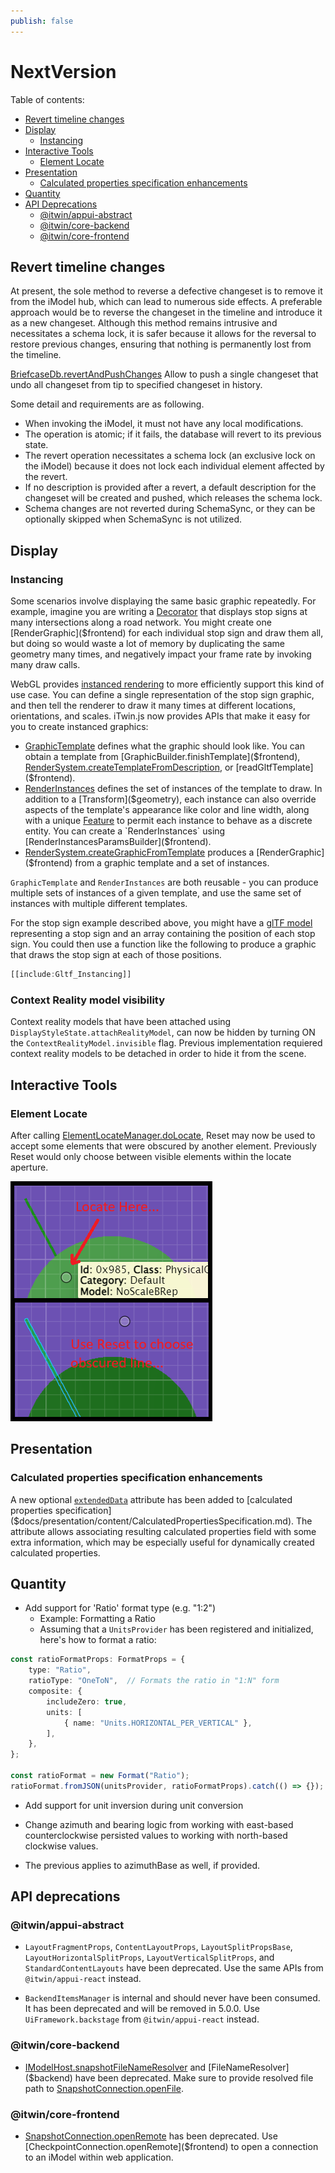 ```yaml
---
publish: false
---
```

# NextVersion

Table of contents:

- [Revert timeline changes](#revert-timeline-changes)
- [Display](#display)
  - [Instancing](#instancing)
- [Interactive Tools](#interactive-tools)
  - [Element Locate](#element-locate)
- [Presentation](#presentation)
  - [Calculated properties specification enhancements](#calculated-properties-specification-enhancements)
- [Quantity](#quantity)
- [API Deprecations](#api-deprecations)
  - [@itwin/appui-abstract](#itwinappui-abstract)
  - [@itwin/core-backend](#itwincore-frontend)
  - [@itwin/core-frontend](#itwincore-frontend)

## Revert timeline changes

At present, the sole method to reverse a defective changeset is to remove it from the iModel hub, which can lead to numerous side effects. A preferable approach would be to reverse the changeset in the timeline and introduce it as a new changeset. Although this method remains intrusive and necessitates a schema lock, it is safer because it allows for the reversal to restore previous changes, ensuring that nothing is permanently lost from the timeline.

[BriefcaseDb.revertAndPushChanges]($backend) Allow to push a single changeset that undo all changeset from tip to specified changeset in history.

Some detail and requirements are as following.

- When invoking the iModel, it must not have any local modifications.
- The operation is atomic; if it fails, the database will revert to its previous state.
- The revert operation necessitates a schema lock (an exclusive lock on the iModel) because it does not lock each individual element affected by the revert.
- If no description is provided after a revert, a default description for the changeset will be created and pushed, which releases the schema lock.
- Schema changes are not reverted during SchemaSync, or they can be optionally skipped when SchemaSync is not utilized.

## Display

### Instancing

Some scenarios involve displaying the same basic graphic repeatedly. For example, imagine you are writing a [Decorator]($frontend) that displays stop signs at many intersections along a road network. You might create one [RenderGraphic]($frontend) for each individual stop sign and draw them all, but doing so would waste a lot of memory by duplicating the same geometry many times, and negatively impact your frame rate by invoking many draw calls.

WebGL provides [instanced rendering](https://webglfundamentals.org/webgl/lessons/webgl-instanced-drawing.html) to more efficiently support this kind of use case. You can define a single representation of the stop sign graphic, and then tell the renderer to draw it many times at different locations, orientations, and scales. iTwin.js now provides APIs that make it easy for you to create instanced graphics:

- [GraphicTemplate]($frontend) defines what the graphic should look like. You can obtain a template from [GraphicBuilder.finishTemplate]($frontend), [RenderSystem.createTemplateFromDescription]($frontend), or [readGltfTemplate]($frontend).
- [RenderInstances]($frontend) defines the set of instances of the template to draw. In addition to a [Transform]($geometry), each instance can also override aspects of the template's appearance like color and line width, along with a unique [Feature]($common) to permit each instance to behave as a discrete entity. You can create a `RenderInstances` using [RenderInstancesParamsBuilder]($frontend).
- [RenderSystem.createGraphicFromTemplate]($frontend) produces a [RenderGraphic]($frontend) from a graphic template and a set of instances.

`GraphicTemplate` and `RenderInstances` are both reusable - you can produce multiple sets of instances of a given template, and use the same set of instances with multiple different templates.

For the stop sign example described above, you might have a [glTF model](https://en.wikipedia.org/wiki/GlTF) representing a stop sign and an array containing the position of each stop sign. You could then use a function like the following to produce a graphic that draws the stop sign at each of those positions.

```ts
[[include:Gltf_Instancing]]
```

### Context Reality model visibility

Context reality models that have been attached using `DisplayStyleState.attachRealityModel`, can now be hidden by turning ON the `ContextRealityModel.invisible` flag.  Previous implementation requiered context reality models to be detached in order to hide it from the scene.

## Interactive Tools

### Element Locate

After calling [ElementLocateManager.doLocate]($frontend), Reset may now be used to accept some elements that were obscured by another element. Previously Reset would only choose between visible elements within the locate aperture.

![locate example](./element-locate.png "Example of using reset to accept obscured element")

## Presentation

### Calculated properties specification enhancements

A new optional [`extendedData`]($docs/presentation/content/CalculatedPropertiesSpecification.md#attribute-extendeddata) attribute has been added to [calculated properties specification]($docs/presentation/content/CalculatedPropertiesSpecification.md). The attribute allows associating resulting calculated properties field with some extra information, which may be especially useful for dynamically created calculated properties.

## Quantity

- Add support for 'Ratio' format type (e.g. "1:2")
  - Example: Formatting a Ratio
  - Assuming that a `UnitsProvider` has been registered and initialized, here's how to format a ratio:

```ts
const ratioFormatProps: FormatProps = {
    type: "Ratio",
    ratioType: "OneToN",  // Formats the ratio in "1:N" form
    composite: {
        includeZero: true,
        units: [
            { name: "Units.HORIZONTAL_PER_VERTICAL" },
        ],
    },
};

const ratioFormat = new Format("Ratio");
ratioFormat.fromJSON(unitsProvider, ratioFormatProps).catch(() => {});
```

- Add support for unit inversion during unit conversion

- Change azimuth and bearing logic from working with east-based counterclockwise persisted values to working with north-based clockwise values.
- The previous applies to azimuthBase as well, if provided.

## API deprecations

### @itwin/appui-abstract

- `LayoutFragmentProps`, `ContentLayoutProps`, `LayoutSplitPropsBase`, `LayoutHorizontalSplitProps`, `LayoutVerticalSplitProps`, and `StandardContentLayouts` have been deprecated. Use the same APIs from `@itwin/appui-react` instead.

- `BackendItemsManager` is internal and should never have been consumed. It has been deprecated and will be removed in 5.0.0. Use `UiFramework.backstage` from `@itwin/appui-react` instead.

### @itwin/core-backend

- [IModelHost.snapshotFileNameResolver]($backend) and [FileNameResolver]($backend) have been deprecated. Make sure to provide resolved file path to [SnapshotConnection.openFile]($frontend).


### @itwin/core-frontend

- [SnapshotConnection.openRemote]($frontend) has been deprecated. Use [CheckpointConnection.openRemote]($frontend) to open a connection to an iModel within web application.
